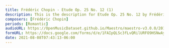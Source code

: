 ```yaml
---
title: Frédéric Chopin - Etude Op. 25 No. 12 (1)
description: This is the description for Etude Op. 25 No. 12 by Frédéric Chopin
composers: [Frédéric Chopin]
periods: [Romantic]
audioURL: https://OpenMusicDataset.github.io/Maestro/maestro-v3.0.0/2015/MIDI-Unprocessed_R1_D1-1-8_mid--AUDIO-from_mp3_04_R1_2015_wav--4.midi
formURL: https://docs.google.com/forms/d/e/1FAIpQLSc3fLvQRilURFO9HSNwAyikgAtdWcSSmM2_cveljYrr-MKzhA/viewform
date: 2021-08-08T07:43:13-06:00
---
```

